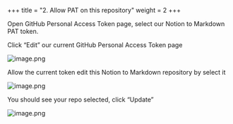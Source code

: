 +++
title = "2. Allow PAT on this repository"
weight = 2
+++


Open GitHub Personal Access Token page, select our Notion to Markdown PAT token.


Click “Edit” our current GitHub Personal Access Token page


![image.png](/images/004-iv-level-3-notion-to-hugo-relearn-on-github-pages/17-522784-image.png)


Allow the current token edit this Notion to Markdown repository by select it 


![image.png](/images/004-iv-level-3-notion-to-hugo-relearn-on-github-pages/17-926594-image.png)


You should see your repo selected, click “Update”


![image.png](/images/004-iv-level-3-notion-to-hugo-relearn-on-github-pages/17-967924-image.png)


